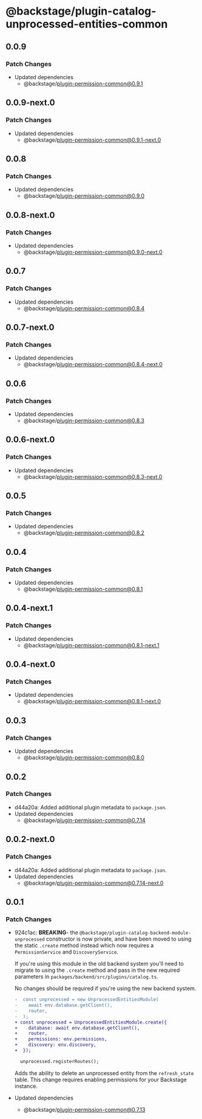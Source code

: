 # @backstage/plugin-catalog-unprocessed-entities-common

## 0.0.9

### Patch Changes

- Updated dependencies
  - @backstage/plugin-permission-common@0.9.1

## 0.0.9-next.0

### Patch Changes

- Updated dependencies
  - @backstage/plugin-permission-common@0.9.1-next.0

## 0.0.8

### Patch Changes

- Updated dependencies
  - @backstage/plugin-permission-common@0.9.0

## 0.0.8-next.0

### Patch Changes

- Updated dependencies
  - @backstage/plugin-permission-common@0.9.0-next.0

## 0.0.7

### Patch Changes

- Updated dependencies
  - @backstage/plugin-permission-common@0.8.4

## 0.0.7-next.0

### Patch Changes

- Updated dependencies
  - @backstage/plugin-permission-common@0.8.4-next.0

## 0.0.6

### Patch Changes

- Updated dependencies
  - @backstage/plugin-permission-common@0.8.3

## 0.0.6-next.0

### Patch Changes

- Updated dependencies
  - @backstage/plugin-permission-common@0.8.3-next.0

## 0.0.5

### Patch Changes

- Updated dependencies
  - @backstage/plugin-permission-common@0.8.2

## 0.0.4

### Patch Changes

- Updated dependencies
  - @backstage/plugin-permission-common@0.8.1

## 0.0.4-next.1

### Patch Changes

- Updated dependencies
  - @backstage/plugin-permission-common@0.8.1-next.1

## 0.0.4-next.0

### Patch Changes

- Updated dependencies
  - @backstage/plugin-permission-common@0.8.1-next.0

## 0.0.3

### Patch Changes

- Updated dependencies
  - @backstage/plugin-permission-common@0.8.0

## 0.0.2

### Patch Changes

- d44a20a: Added additional plugin metadata to `package.json`.
- Updated dependencies
  - @backstage/plugin-permission-common@0.7.14

## 0.0.2-next.0

### Patch Changes

- d44a20a: Added additional plugin metadata to `package.json`.
- Updated dependencies
  - @backstage/plugin-permission-common@0.7.14-next.0

## 0.0.1

### Patch Changes

- 924c1ac: **BREAKING**- the `@backstage/plugin-catalog-backend-module-unprocessed` constructor is now private, and have been moved to using the static `.create` method instead which now requires a `PermissionService` and `DiscoveryService`.

  If you're using this module in the old backend system you'll need to migrate to using the `.create` method and pass in the new required parameters in `packages/backend/src/plugins/catalog.ts`.

  No changes should be required if you're using the new backend system.

  ```diff
  -  const unprocessed = new UnprocessedEntitiesModule(
  -    await env.database.getClient(),
  -    router,
  -  );
  + const unprocessed = UnprocessedEntitiesModule.create({
  +    database: await env.database.getClient(),
  +    router,
  +    permissions: env.permissions,
  +    discovery: env.discovery,
  +  });

    unprocessed.registerRoutes();
  ```

  Adds the ability to delete an unprocessed entity from the `refresh_state` table. This change requires enabling permissions for your Backstage instance.

- Updated dependencies
  - @backstage/plugin-permission-common@0.7.13
